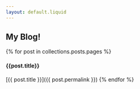 ```yaml
---
layout: default.liquid
---
```

## My Blog!

{% for post in collections.posts.pages %}
#### {{post.title}}

[{{ post.title }}]({{ post.permalink }})
{% endfor %}
